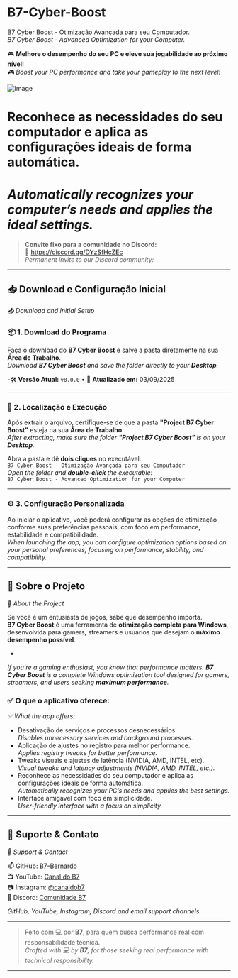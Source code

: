 
# B7-Cyber-Boost
B7 Cyber Boost - Otimização Avançada para seu Computador.  
*B7 Cyber Boost - Advanced Optimization for your Computer.*

🎮 **Melhore o desempenho do seu PC e eleve sua jogabilidade ao próximo nível!**  
*🎮 Boost your PC performance and take your gameplay to the next level!*

![Image](https://github.com/user-attachments/assets/acec1d58-1cb7-47a6-87dd-d2a44aa174aa)

# Reconhece as necessidades do seu computador e aplica as configurações ideais de forma automática.  

# *Automatically recognizes your computer’s needs and applies the ideal settings.*

> **Convite fixo para a comunidade no Discord:**  
> 🔗 https://discord.gg/DYzSfHcZEc  
> *Permanent invite to our Discord community:*

---

## 📥 Download e Configuração Inicial  
*📥 Download and Initial Setup*

### 📦 1. Download do Programa  
Faça o download do **B7 Cyber Boost** e salve a pasta diretamente na sua **Área de Trabalho**.  
*Download **B7 Cyber Boost** and save the folder directly to your **Desktop**.*

-🛠️ **Versão Atual:** `v8.0.0` • 📅 **Atualizado em:** 03/09/2025  

---

### 📂 2. Localização e Execução  
Após extrair o arquivo, certifique-se de que a pasta **"Project B7 Cyber Boost"** esteja na sua **Área de Trabalho**.  
*After extracting, make sure the folder **"Project B7 Cyber Boost"** is on your **Desktop**.*

Abra a pasta e dê **dois cliques** no executável:  
`B7 Cyber Boost - Otimização Avançada para seu Computador`  
*Open the folder and **double-click** the executable:*  
`B7 Cyber Boost - Advanced Optimization for your Computer`

---

### ⚙️ 3. Configuração Personalizada  
Ao iniciar o aplicativo, você poderá configurar as opções de otimização conforme suas preferências pessoais, com foco em performance, estabilidade e compatibilidade.  
*When launching the app, you can configure optimization options based on your personal preferences, focusing on performance, stability, and compatibility.*

---

## 🧠 Sobre o Projeto  
*🧠 About the Project*

Se você é um entusiasta de jogos, sabe que desempenho importa.  
**B7 Cyber Boost** é uma ferramenta de **otimização completa para Windows**, desenvolvida para gamers, streamers e usuários que desejam o **máximo desempenho possível**.
  
-
*If you're a gaming enthusiast, you know that performance matters. **B7 Cyber Boost** is a complete Windows optimization tool designed for gamers, streamers, and users seeking **maximum performance**.*


### ✅ O que o aplicativo oferece:  
*✅ What the app offers:*

- Desativação de serviços e processos desnecessários.  
  *Disables unnecessary services and background processes.*
- Aplicação de ajustes no registro para melhor performance.  
  *Applies registry tweaks for better performance.*
- Tweaks visuais e ajustes de latência (NVIDIA, AMD, INTEL, etc).  
  *Visual tweaks and latency adjustments (NVIDIA, AMD, INTEL, etc.).*
- Reconhece as necessidades do seu computador e aplica as configurações ideais de forma automática.  
  *Automatically recognizes your PC’s needs and applies the best settings.*
- Interface amigável com foco em simplicidade.  
  *User-friendly interface with a focus on simplicity.*

---

## 📎 Suporte & Contato  
*📎 Support & Contact*

📫 GitHub: [B7-Bernardo](https://github.com/B7-Bernardo)  
📺 YouTube: [Canal do B7](https://www.youtube.com/c/CanaldoB7)  
📷 Instagram: [@canaldob7](https://www.instagram.com/canaldob7)  
💬 Discord: [Comunidade B7](https://discord.gg/DYzSfHcZEc)  

*GitHub, YouTube, Instagram, Discord and email support channels.*

---

> Feito com 💻 por **B7**, para quem busca performance real com responsabilidade técnica.  
> *Crafted with 💻 by **B7**, for those seeking real performance with technical responsibility.*


---

